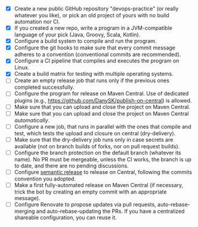 - [x] Create a new public GitHub repository "devops-practice" (or really whatever you like), or pick an old project of yours with no build automation nor CI.
- [x] If you created a new repo, write a program in a JVM-compatible language of your pick (Java, Groovy, Scala, Kotlin).
- [x] Configure a build system to compile and run the program.
- [x] Configure the git hooks to make sure that every commit message adheres to a convention (conventional commits are recommended).
- [x] Configure a CI pipeline that compiles and executes the program on Linux.
- [x] Create a build matrix for testing with multiple operating systems.
- [ ] Create an empty release job that runs only if the previous ones completed successfully.
- [ ] Configure the program for release on Maven Central. Use of dedicated plugins (e.g., https://github.com/DanySK/publish-on-central) is allowed.
- [ ] Make sure that you can upload and close the project on Maven Central.
- [ ] Make sure that you can upload and close the project on Maven Central *automatically*.
- [ ] Configure a new job, that runs in parallel with the ones that compile and test, which tests the upload and closure on central (dry-delivery).
- [ ] Make sure that the dry-delivery job runs only in case secrets are available (not on branch builds of forks, nor on pull request builds).
- [ ] Configure the branch protection on the default branch (whatever its name). No PR must be mergeable, unless the CI works, the branch is up to date, and there are no pending discussions.
- [ ] Configure [semantic release](https://github.com/semantic-release/semantic-release) to release on Central, following the commits convention you adopted.
- [ ] Make a first fully-automated release on Maven Central (if necessary, trick the bot by creating an empty commit with an appropriate message).
- [ ] Configure Renovate to propose updates via pull requests, auto-rebase-merging and auto-rebase-updating the PRs. If you have a centralized shareable configuration, you can reuse it.
